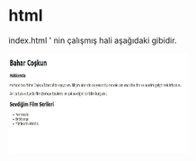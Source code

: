 # html

index.html ' nin çalışmış hali aşağıdaki gibidir. 

<img src="gorsel.jpg" alt="index.html" width="320" height="180">

